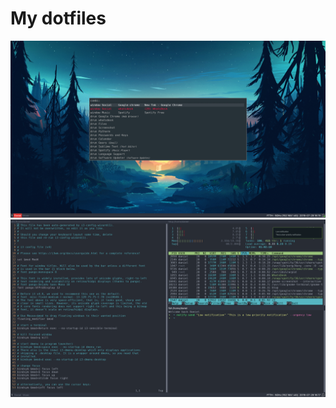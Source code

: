 # My dotfiles
![Rofi](screenshots/rofi.png)
![Vim and notifications](screenshots/notifications.png)
